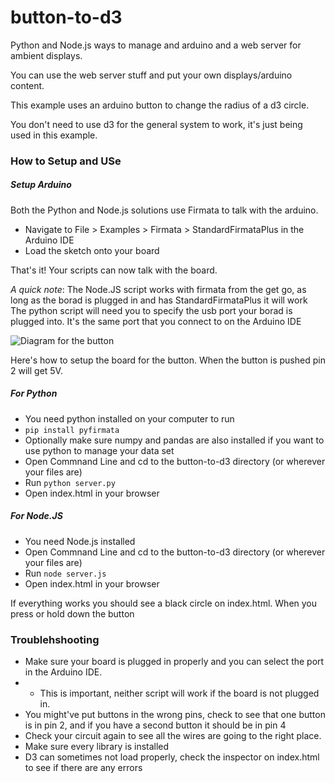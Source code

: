 # button-to-d3
 
Python and Node.js ways to manage and arduino and a web server for ambient displays.

You can use the web server stuff and put your own displays/arduino content.

This example uses an arduino button to change the radius of a d3 circle. 

You don't need to use d3 for the general system to work, it's just being used in this example.

### How to Setup and USe
##### Setup Arduino
Both the Python and Node.js solutions use Firmata to talk with the arduino. 

* Navigate to File > Examples > Firmata > StandardFirmataPlus in the Arduino IDE
* Load the sketch onto your board

That's it! Your scripts can now talk with the board. 

_A quick note_:
The Node.JS script works with firmata from the get go, as long as the borad is plugged in and has StandardFirmataPlus it will work
The python script will need you to specify the usb port your borad is plugged into. It's the same port that you connect to on the Arduino IDE

![Diagram for the button](http://johnny-five.io/img/breadboard/button.png)

Here's how to setup the board for the button. 
When the button is pushed pin 2 will get 5V.

##### For Python
* You need python installed on your computer to run
* `pip install pyfirmata`
* Optionally make sure numpy and pandas are also installed if you want to use python to manage your data set
* Open Commnand Line and cd to the button-to-d3 directory (or wherever your files are)
* Run `python server.py`
* Open index.html in your browser

##### For Node.JS
* You need Node.js installed
* Open Commnand Line and cd to the button-to-d3 directory (or wherever your files are)
* Run `node server.js`
* Open index.html in your browser

If everything works you should see a black circle on index.html.
When you press or hold down the button 

### Troublehshooting

* Make sure your board is plugged in properly and you can select the port in the Arduino IDE.
* * This is important, neither script will work if the board is not plugged in.
* You might've put buttons in the wrong pins, check to see that one button is in pin 2, and if you have a second button it should be in pin 4
* Check your circuit again to see all the wires are going to the right place.
* Make sure every library is installed
* D3 can sometimes not load properly, check the inspector on index.html to see if there are any errors
